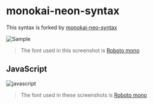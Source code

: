 # monokai-neon-syntax

This syntax is forked by [monokai-neo-syntax](https://atom.io/themes/monokai-neo-syntax)

![Sample](https://i.imgur.com/n6AUkL6.png)
> The font used in this screenshot is [Roboto mono](https://fonts.google.com/specimen/Roboto+Mono)

<!-- ## HTML
![html](http://i.imgur.com/ncVUhdY.png)

## less
![less](http://i.imgur.com/7wNjsX2.png) -->

## JavaScript
![javascript](https://i.imgur.com/F1e3WsP.png)
> The font used in these screenshots is [Roboto mono](https://fonts.google.com/specimen/Roboto+Mono)
